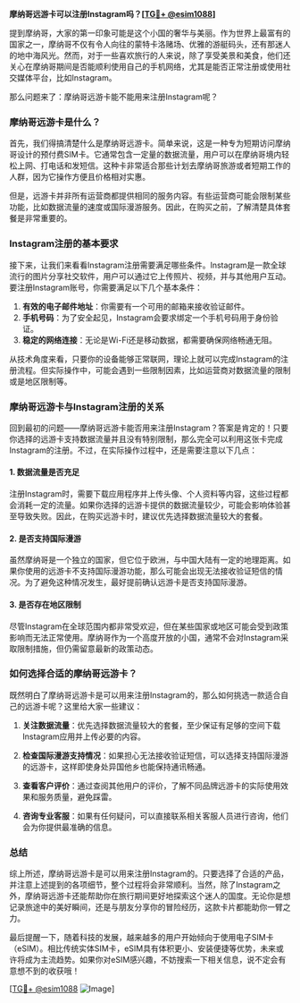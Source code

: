 **摩纳哥远游卡可以注册Instagram吗？[[TG💪+ @esim1088](https://t.me/s/esim1088)]**

提到摩纳哥，大家的第一印象可能是这个小国的奢华与美丽。作为世界上最富有的国家之一，摩纳哥不仅有令人向往的蒙特卡洛赌场、优雅的游艇码头，还有那迷人的地中海风光。然而，对于一些喜欢旅行的人来说，除了享受美景和美食，他们还关心在摩纳哥期间是否能顺利使用自己的手机网络，尤其是能否正常注册或使用社交媒体平台，比如Instagram。

那么问题来了：摩纳哥远游卡能不能用来注册Instagram呢？

### 摩纳哥远游卡是什么？

首先，我们得搞清楚什么是摩纳哥远游卡。简单来说，这是一种专为短期访问摩纳哥设计的预付费SIM卡。它通常包含一定量的数据流量，用户可以在摩纳哥境内轻松上网、打电话和发短信。这种卡非常适合那些计划去摩纳哥旅游或者短期工作的人群，因为它操作方便且价格相对实惠。

但是，远游卡并非所有运营商都提供相同的服务内容。有些运营商可能会限制某些功能，比如数据流量的速度或国际漫游服务。因此，在购买之前，了解清楚具体套餐是非常重要的。

### Instagram注册的基本要求

接下来，让我们来看看Instagram注册需要满足哪些条件。Instagram是一款全球流行的图片分享社交软件，用户可以通过它上传照片、视频，并与其他用户互动。要注册Instagram账号，你需要满足以下几个基本条件：

1. **有效的电子邮件地址**：你需要有一个可用的邮箱来接收验证邮件。
2. **手机号码**：为了安全起见，Instagram会要求绑定一个手机号码用于身份验证。
3. **稳定的网络连接**：无论是Wi-Fi还是移动数据，都需要确保网络畅通无阻。

从技术角度来看，只要你的设备能够正常联网，理论上就可以完成Instagram的注册流程。但实际操作中，可能会遇到一些限制因素，比如运营商对数据流量的限制或是地区限制等。

### 摩纳哥远游卡与Instagram注册的关系

回到最初的问题——摩纳哥远游卡能否用来注册Instagram？答案是肯定的！只要你选择的远游卡支持数据流量并且没有特别限制，那么完全可以利用这张卡完成Instagram的注册。不过，在实际操作过程中，还是需要注意以下几点：

#### 1. 数据流量是否充足
注册Instagram时，需要下载应用程序并上传头像、个人资料等内容，这些过程都会消耗一定的流量。如果你选择的远游卡提供的数据流量较少，可能会影响体验甚至导致失败。因此，在购买远游卡时，建议优先选择数据流量较大的套餐。

#### 2. 是否支持国际漫游
虽然摩纳哥是一个独立的国家，但它位于欧洲，与中国大陆有一定的地理距离。如果你使用的远游卡不支持国际漫游功能，那么可能会出现无法接收验证短信的情况。为了避免这种情况发生，最好提前确认远游卡是否支持国际漫游。

#### 3. 是否存在地区限制
尽管Instagram在全球范围内都非常受欢迎，但在某些国家或地区可能会受到政策影响而无法正常使用。摩纳哥作为一个高度开放的小国，通常不会对Instagram采取限制措施，但仍需留意最新的政策动态。

### 如何选择合适的摩纳哥远游卡？

既然明白了摩纳哥远游卡是可以用来注册Instagram的，那么如何挑选一款适合自己的远游卡呢？这里给大家一些建议：

1. **关注数据流量**：优先选择数据流量较大的套餐，至少保证有足够的空间下载Instagram应用并上传必要的内容。
   
2. **检查国际漫游支持情况**：如果担心无法接收验证短信，可以选择支持国际漫游的远游卡，这样即使身处异国他乡也能保持通讯畅通。

3. **查看客户评价**：通过查阅其他用户的评价，了解不同品牌远游卡的实际使用效果和服务质量，避免踩雷。

4. **咨询专业客服**：如果有任何疑问，可以直接联系相关客服人员进行咨询，他们会为你提供最准确的信息。

### 总结

综上所述，摩纳哥远游卡是可以用来注册Instagram的。只要选择了合适的产品，并注意上述提到的各项细节，整个过程将会非常顺利。当然，除了Instagram之外，摩纳哥远游卡还能帮助你在旅行期间更好地探索这个迷人的国度。无论你是想记录旅途中的美好瞬间，还是与朋友分享你的冒险经历，这款卡片都能助你一臂之力。

最后提醒一下，随着科技的发展，越来越多的用户开始倾向于使用电子SIM卡（eSIM）。相比传统实体SIM卡，eSIM具有体积更小、安装便捷等优势，未来或许将成为主流趋势。如果你对eSIM感兴趣，不妨搜索一下相关信息，说不定会有意想不到的收获哦！

[[TG💪+ @esim1088](https://t.me/s/esim1088) ![Image](https://i.postimg.cc/4NQfJmqS/Snipaste-2025-05-13-00-14-12.png)]